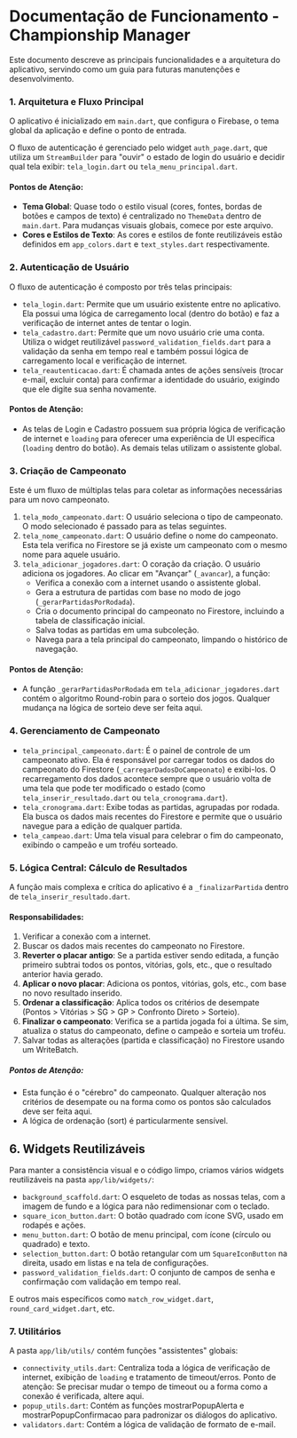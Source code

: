 # Documentação de Funcionamento - Championship Manager
Este documento descreve as principais funcionalidades e a arquitetura do aplicativo, servindo como um guia para futuras manutenções e desenvolvimento.

### 1. Arquitetura e Fluxo Principal
O aplicativo é inicializado em `main.dart`, que configura o Firebase, o tema global da aplicação e define o ponto de entrada.

O fluxo de autenticação é gerenciado pelo widget `auth_page.dart`, que utiliza um `StreamBuilder` para "ouvir" o estado de login do usuário e decidir qual tela exibir: `tela_login.dart` ou `tela_menu_principal.dart`.

#### Pontos de Atenção:
- **Tema Global**: Quase todo o estilo visual (cores, fontes, bordas de botões e campos de texto) é centralizado no `ThemeData` dentro de `main.dart`. Para mudanças visuais globais, comece por este arquivo.
- **Cores e Estilos de Texto**: As cores e estilos de fonte reutilizáveis estão definidos em `app_colors.dart` e `text_styles.dart` respectivamente.

### 2. Autenticação de Usuário
O fluxo de autenticação é composto por três telas principais:

- `tela_login.dart`: Permite que um usuário existente entre no aplicativo. Ela possui uma lógica de carregamento local (dentro do botão) e faz a verificação de internet antes de tentar o login.
- `tela_cadastro.dart`: Permite que um novo usuário crie uma conta. Utiliza o widget reutilizável `password_validation_fields.dart` para a validação da senha em tempo real e também possui lógica de carregamento local e verificação de internet.
- `tela_reautenticacao.dart`: É chamada antes de ações sensíveis (trocar e-mail, excluir conta) para confirmar a identidade do usuário, exigindo que ele digite sua senha novamente.

#### Pontos de Atenção:
- As telas de Login e Cadastro possuem sua própria lógica de verificação de internet e `loading` para oferecer uma experiência de UI específica (`loading` dentro do botão). As demais telas utilizam o assistente global.

### 3. Criação de Campeonato
Este é um fluxo de múltiplas telas para coletar as informações necessárias para um novo campeonato.

1. `tela_modo_campeonato.dart`: O usuário seleciona o tipo de campeonato. O modo selecionado é passado para as telas seguintes.
2. `tela_nome_campeonato.dart`: O usuário define o nome do campeonato. Esta tela verifica no Firestore se já existe um campeonato com o mesmo nome para aquele usuário.
3. `tela_adicionar_jogadores.dart`: O coração da criação. O usuário adiciona os jogadores. Ao clicar em "Avançar" (`_avancar`), a função:
    - Verifica a conexão com a internet usando o assistente global.
    - Gera a estrutura de partidas com base no modo de jogo (`_gerarPartidasPorRodada`).
    - Cria o documento principal do campeonato no Firestore, incluindo a tabela de classificação inicial.
    - Salva todas as partidas em uma subcoleção.
    - Navega para a tela principal do campeonato, limpando o histórico de navegação.

#### Pontos de Atenção:
- A função `_gerarPartidasPorRodada` em `tela_adicionar_jogadores.dart` contém o algoritmo Round-robin para o sorteio dos jogos. Qualquer mudança na lógica de sorteio deve ser feita aqui.

### 4. Gerenciamento de Campeonato
- `tela_principal_campeonato.dart`: É o painel de controle de um campeonato ativo. Ela é responsável por carregar todos os dados do campeonato do Firestore (`_carregarDadosDoCampeonato`) e exibi-los. O recarregamento dos dados acontece sempre que o usuário volta de uma tela que pode ter modificado o estado (como `tela_inserir_resultado.dart` ou `tela_cronograma.dart`).
- `tela_cronograma.dart`: Exibe todas as partidas, agrupadas por rodada. Ela busca os dados mais recentes do Firestore e permite que o usuário navegue para a edição de qualquer partida.
- `tela_campeao.dart`: Uma tela visual para celebrar o fim do campeonato, exibindo o campeão e um troféu sorteado.

### 5. Lógica Central: Cálculo de Resultados
A função mais complexa e crítica do aplicativo é a `_finalizarPartida` dentro de `tela_inserir_resultado.dart`.

#### Responsabilidades:

1. Verificar a conexão com a internet.
2. Buscar os dados mais recentes do campeonato no Firestore.
3. **Reverter o placar antigo**: Se a partida estiver sendo editada, a função primeiro subtrai todos os pontos, vitórias, gols, etc., que o resultado anterior havia gerado.
4. **Aplicar o novo placar**: Adiciona os pontos, vitórias, gols, etc., com base no novo resultado inserido.
5. **Ordenar a classificação**: Aplica todos os critérios de desempate (Pontos > Vitórias > SG > GP > Confronto Direto > Sorteio).
6. **Finalizar o campeonato**: Verifica se a partida jogada foi a última. Se sim, atualiza o status do campeonato, define o campeão e sorteia um troféu.
7. Salvar todas as alterações (partida e classificação) no Firestore usando um WriteBatch.

##### Pontos de Atenção:
- Esta função é o "cérebro" do campeonato. Qualquer alteração nos critérios de desempate ou na forma como os pontos são calculados deve ser feita aqui.
- A lógica de ordenação (sort) é particularmente sensível.

## 6. Widgets Reutilizáveis
Para manter a consistência visual e o código limpo, criamos vários widgets reutilizáveis na pasta `app/lib/widgets/`:

- `background_scaffold.dart`: O esqueleto de todas as nossas telas, com a imagem de fundo e a lógica para não redimensionar com o teclado.
- `square_icon_button.dart`: O botão quadrado com ícone SVG, usado em rodapés e ações.
- `menu_button.dart`: O botão de menu principal, com ícone (círculo ou quadrado) e texto.
- `selection_button.dart`: O botão retangular com um `SquareIconButton` na direita, usado em listas e na tela de configurações.
- `password_validation_fields.dart`: O conjunto de campos de senha e confirmação com validação em tempo real.

E outros mais específicos como `match_row_widget.dart`, `round_card_widget.dart`, etc.

### 7. Utilitários
A pasta `app/lib/utils/` contém funções "assistentes" globais:

- `connectivity_utils.dart`: Centraliza toda a lógica de verificação de internet, exibição de `loading` e tratamento de timeout/erros. Ponto de atenção: Se precisar mudar o tempo de timeout ou a forma como a conexão é verificada, altere aqui.
- `popup_utils.dart`: Contém as funções mostrarPopupAlerta e mostrarPopupConfirmacao para padronizar os diálogos do aplicativo.
- `validators.dart`: Contém a lógica de validação de formato de e-mail.